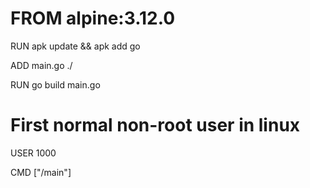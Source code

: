 # FROM alpine:3.12.0

RUN apk update && apk add go

ADD main.go ./

RUN go build main.go

# First normal non-root user in linux
USER 1000

CMD ["/main"]
